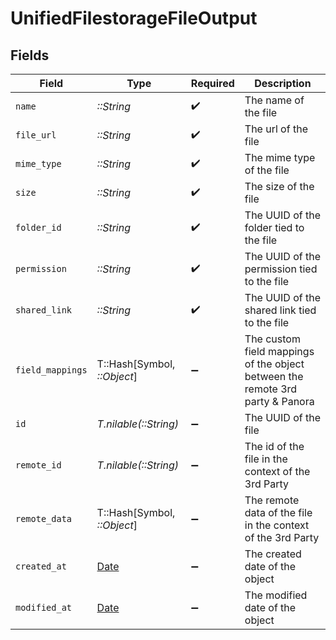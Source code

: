 # UnifiedFilestorageFileOutput


## Fields

| Field                                                                         | Type                                                                          | Required                                                                      | Description                                                                   |
| ----------------------------------------------------------------------------- | ----------------------------------------------------------------------------- | ----------------------------------------------------------------------------- | ----------------------------------------------------------------------------- |
| `name`                                                                        | *::String*                                                                    | :heavy_check_mark:                                                            | The name of the file                                                          |
| `file_url`                                                                    | *::String*                                                                    | :heavy_check_mark:                                                            | The url of the file                                                           |
| `mime_type`                                                                   | *::String*                                                                    | :heavy_check_mark:                                                            | The mime type of the file                                                     |
| `size`                                                                        | *::String*                                                                    | :heavy_check_mark:                                                            | The size of the file                                                          |
| `folder_id`                                                                   | *::String*                                                                    | :heavy_check_mark:                                                            | The UUID of the folder tied to the file                                       |
| `permission`                                                                  | *::String*                                                                    | :heavy_check_mark:                                                            | The UUID of the permission tied to the file                                   |
| `shared_link`                                                                 | *::String*                                                                    | :heavy_check_mark:                                                            | The UUID of the shared link tied to the file                                  |
| `field_mappings`                                                              | T::Hash[Symbol, *::Object*]                                                   | :heavy_minus_sign:                                                            | The custom field mappings of the object between the remote 3rd party & Panora |
| `id`                                                                          | *T.nilable(::String)*                                                         | :heavy_minus_sign:                                                            | The UUID of the file                                                          |
| `remote_id`                                                                   | *T.nilable(::String)*                                                         | :heavy_minus_sign:                                                            | The id of the file in the context of the 3rd Party                            |
| `remote_data`                                                                 | T::Hash[Symbol, *::Object*]                                                   | :heavy_minus_sign:                                                            | The remote data of the file in the context of the 3rd Party                   |
| `created_at`                                                                  | [Date](https://ruby-doc.org/stdlib-2.6.1/libdoc/date/rdoc/Date.html)          | :heavy_minus_sign:                                                            | The created date of the object                                                |
| `modified_at`                                                                 | [Date](https://ruby-doc.org/stdlib-2.6.1/libdoc/date/rdoc/Date.html)          | :heavy_minus_sign:                                                            | The modified date of the object                                               |